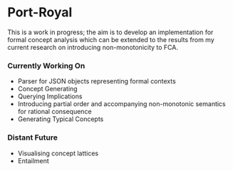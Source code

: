 # Port-Royal

This is a work in progress; the aim is to develop an implementation for formal concept analysis which can be extended to the results from my current research on introducing non-monotonicity to FCA.

### Currently Working On

- Parser for JSON objects representing formal contexts
- Concept Generating
- Querying Implications
- Introducing partial order and accompanying non-monotonic semantics for rational consequence
- Generating Typical Concepts

### Distant Future

- Visualising concept lattices
- Entailment
